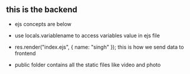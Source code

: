 ## this is the backend

- ejs concepts are below

- use locals.variablename to access variables value in ejs file
- res.render("index.ejs", { name: "singh" }); this is how we send data to frontend

- public folder contains all the static files like video and photo

